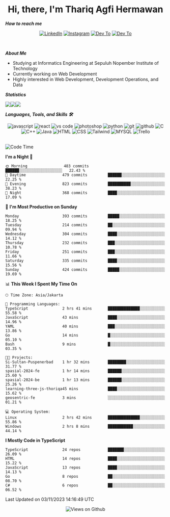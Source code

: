 <div align="center">
  <h1>Hi, there, I'm Thariq Agfi Hermawan</h1>
</div>


***How to reach me***
<p align='center'>
   <a href="https://www.linkedin.com/in/thariqagfihermawan" target="_blank"><img src="https://img.shields.io/badge/LinkedIn-0077B5?style=for-the-badge&logo=linkedin&logoColor=white" alt="LinkedIn"></a>
   <a href="https://www.instagram.com/thoriqagfi" target="_blank"><img src="https://img.shields.io/badge/Instagram-E4405F?style=for-the-badge&logo=instagram&logoColor=white" alt="Instagram"></a>
   <a href="https://medium.com/@thoriq.aghfi60" target="_blank"><img src="https://img.shields.io/badge/Medium-12100E?style=for-the-badge&logo=medium&logoColor=white" alt="Dev To"></a>
   <a href="https://linktr.ee/thoriqagfi" target="_blank"><img src="https://img.shields.io/badge/linktree-1de9b6?style=for-the-badge&logo=linktree&logoColor=white" alt="Dev To"></a>
</p>

<br>

***About Me***
- Studying at Informatics Engineering at Sepuluh Nopember Institute of Technology
- Currently working on Web Development
- Highly interested in Web Development, Development Operations, and Data

***Statistics***

<!-- [![GitHub Streak](http://github-readme-streak-stats.herokuapp.com?user=thoriqagfi&theme=dark)](https://git.io/streak-stats) -->

<div align="center">
  <div style="display: flex;">
    <img src="http://github-readme-streak-stats.herokuapp.com?user=thoriqagfi&theme=chartreuse-dark"/>
    <img src="https://github-readme-stats.vercel.app/api/top-langs/?username=thoriqagfi&layout=compact&&theme=chartreuse-dark&langs_count=8)](https://github.com/thoriqagfi"/>
    <img src="https://github-readme-stats.vercel.app/api?username=thoriqagfi&show_icons=true&theme=chartreuse-dark"/>
  </div>
</div>

<!-- [![Top Langs](https://github-readme-stats.vercel.app/api/top-langs/?username=thoriqagfi&layout=compact&&theme=chartreuse-dark&langs_count=8)](https://github.com/thoriqagfi)
< ![Agfi's GitHub stats](https://github-readme-stats.vercel.app/api?username=thoriqagfi&show_icons=true&theme=chartreuse-dark) -->

***Languages, Tools, and Skills 🛠***

  <div align="center">
    <img src="https://img.shields.io/badge/JavaScript-F7DF1E?style=for-the-badge&logo=javascript&logoColor=black" alt="javascript" />
    <img src="https://img.shields.io/badge/React-61DAFB?style=for-the-badge&logo=react&logoColor=black" alt="react" />
    <img src="https://img.shields.io/badge/vs%20code-007ACC?style=for-the-badge&logo=visual%20studio%20code&logoColor=white" alt="vs code" />
    <img src="https://img.shields.io/badge/adobe%20photoshop-31A8FF?style=for-the-badge&logo=adobe%20photoshop&logoColor=white" alt="photoshop" />
    <img src="https://img.shields.io/badge/python-3776AB?style=for-the-badge&logo=python&logoColor=white" alt="python" />
    <img src="https://img.shields.io/badge/Git-F05032?style=for-the-badge&logo=git&logoColor=white" alt="git" />
    <img src="https://img.shields.io/badge/GitHub-100000?style=for-the-badge&logo=github&logoColor=white" alt="github" />
    <img src="https://img.shields.io/badge/c-%2300599C.svg?style=for-the-badge&logo=c&logoColor=white" alt="C" />
    <img src="https://img.shields.io/badge/c++-%2300599C.svg?style=for-the-badge&logo=c%2B%2B&logoColor=white" alt="C++" />
    <img src="https://img.shields.io/badge/Java-ED8B00?style=for-the-badge&logo=java&logoColor=white" alt="Java"/>
    <img src="https://img.shields.io/badge/HTML5-E34F26?style=for-the-badge&logo=html5&logoColor=white" alt="HTML" />
    <img src="https://img.shields.io/badge/CSS-239120?&style=for-the-badge&logo=css3&logoColor=white" alt ="CSS" />
    <img src="https://img.shields.io/badge/tailwindcss-%2338B2AC.svg?style=for-the-badge&logo=tailwind-css&logoColor=white" alt="Tailwind" />
    <img src="https://img.shields.io/badge/MySQL-00000F?style=for-the-badge&logo=mysql&logoColor=white" alt="MYSQL" />
    <img src="https://img.shields.io/badge/Trello-%23026AA7.svg?style=for-the-badge&logo=Trello&logoColor=white" alt="Trello" />
  </div><br>

<!--START_SECTION:waka-->
![Code Time](http://img.shields.io/badge/Code%20Time-739%20hrs%2011%20mins-blue)

**I'm a Night 🦉** 

```text
🌞 Morning                483 commits         ██████░░░░░░░░░░░░░░░░░░░   22.43 % 
🌆 Daytime                479 commits         ██████░░░░░░░░░░░░░░░░░░░   22.25 % 
🌃 Evening                823 commits         ██████████░░░░░░░░░░░░░░░   38.23 % 
🌙 Night                  368 commits         ████░░░░░░░░░░░░░░░░░░░░░   17.09 % 
```
📅 **I'm Most Productive on Sunday** 

```text
Monday                   393 commits         █████░░░░░░░░░░░░░░░░░░░░   18.25 % 
Tuesday                  214 commits         ██░░░░░░░░░░░░░░░░░░░░░░░   09.94 % 
Wednesday                304 commits         ████░░░░░░░░░░░░░░░░░░░░░   14.12 % 
Thursday                 232 commits         ███░░░░░░░░░░░░░░░░░░░░░░   10.78 % 
Friday                   251 commits         ███░░░░░░░░░░░░░░░░░░░░░░   11.66 % 
Saturday                 335 commits         ████░░░░░░░░░░░░░░░░░░░░░   15.56 % 
Sunday                   424 commits         █████░░░░░░░░░░░░░░░░░░░░   19.69 % 
```


📊 **This Week I Spent My Time On** 

```text
🕑︎ Time Zone: Asia/Jakarta

💬 Programming Languages: 
TypeScript               2 hrs 41 mins       ██████████████░░░░░░░░░░░   55.58 % 
JavaScript               43 mins             ████░░░░░░░░░░░░░░░░░░░░░   14.96 % 
YAML                     40 mins             ███░░░░░░░░░░░░░░░░░░░░░░   13.86 % 
Go                       14 mins             █░░░░░░░░░░░░░░░░░░░░░░░░   05.10 % 
Bash                     9 mins              █░░░░░░░░░░░░░░░░░░░░░░░░   03.35 % 

🐱‍💻 Projects: 
Si-Sultan-Puspenerbad    1 hr 32 mins        ████████░░░░░░░░░░░░░░░░░   31.77 % 
spasial-2024-fe          1 hr 14 mins        ██████░░░░░░░░░░░░░░░░░░░   25.60 % 
spasial-2024-be          1 hr 13 mins        ██████░░░░░░░░░░░░░░░░░░░   25.26 % 
learning-three-js-thoriqa45 mins             ████░░░░░░░░░░░░░░░░░░░░░   15.62 % 
geosentric-fe            3 mins              ░░░░░░░░░░░░░░░░░░░░░░░░░   01.21 % 

💻 Operating System: 
Linux                    2 hrs 42 mins       ██████████████░░░░░░░░░░░   55.86 % 
Windows                  2 hrs 8 mins        ███████████░░░░░░░░░░░░░░   44.14 % 
```

**I Mostly Code in TypeScript** 

```text
TypeScript               24 repos            ███████░░░░░░░░░░░░░░░░░░   26.09 % 
HTML                     14 repos            ████░░░░░░░░░░░░░░░░░░░░░   15.22 % 
JavaScript               13 repos            ████░░░░░░░░░░░░░░░░░░░░░   14.13 % 
Go                       8 repos             ██░░░░░░░░░░░░░░░░░░░░░░░   08.70 % 
C#                       6 repos             ██░░░░░░░░░░░░░░░░░░░░░░░   06.52 % 
```




 Last Updated on 03/11/2023 14:16:49 UTC
<!--END_SECTION:waka-->

<div align="center">
<img src="https://komarev.com/ghpvc/?username=thoriqagfi&color=blue" alt="Views on Github" />
</div>